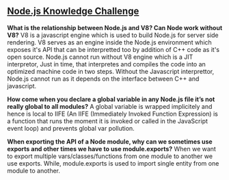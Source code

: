 ## [Node.js Knowledge Challenge](https://www.freecodecamp.org/news/before-you-bury-yourself-in-packages-learn-the-node-js-runtime-itself-f9031fbd8b69/)

__What is the relationship between Node.js and V8? Can Node work without V8?__
V8 is a javascript engine which is used to build Node.js for server side rendering. V8 serves as an engine inside the Node.js environment which exposes it's API that can be interpretted too by addition of C++ code as it's open source. Node.js cannot run without V8 engine which is a JIT interpretor, Just in time, that interpretes and compiles the code into an optimized machine code in two steps. Without the Javascript interprettor, Node.js cannot run as it depends on the interface between C++ and javascript.

__How come when you declare a global variable in any Node.js file it’s not really global to all modules?__
A global variable is wrapped implicitely and hence is local to IIFE (An IIFE (Immediately Invoked Function Expression) is a function that runs the moment it is invoked or called in the JavaScript event loop) and prevents global var pollution.

__When exporting the API of a Node module, why can we sometimes use exports and other times we have to use module.exports?__
When we want to export multiple vars/classes/functions from one module to another we use exports. While, module.exports is used to import single entity from one module to another.





